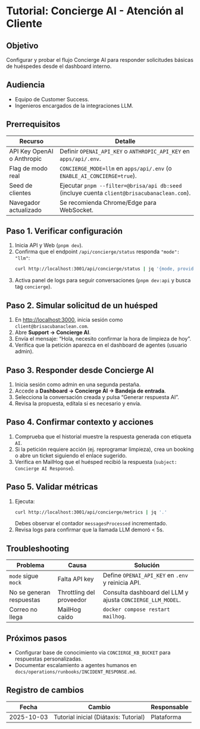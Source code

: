 # Tutorial: Concierge AI - Atención al Cliente

## Objetivo

Configurar y probar el flujo Concierge AI para responder solicitudes básicas de huéspedes desde el dashboard interno.

## Audiencia

- Equipo de Customer Success.
- Ingenieros encargados de la integraciones LLM.

## Prerrequisitos

| Recurso                    | Detalle                                                                                     |
| -------------------------- | ------------------------------------------------------------------------------------------- |
| API Key OpenAI o Anthropic | Definir `OPENAI_API_KEY` o `ANTHROPIC_API_KEY` en `apps/api/.env`.                          |
| Flag de modo real          | `CONCIERGE_MODE=llm` en `apps/api/.env` (o `ENABLE_AI_CONCIERGE=true`).                     |
| Seed de clientes           | Ejecutar `pnpm --filter=@brisa/api db:seed` (incluye cuenta `client@brisacubanaclean.com`). |
| Navegador actualizado      | Se recomienda Chrome/Edge para WebSocket.                                                   |

## Paso 1. Verificar configuración

1. Inicia API y Web (`pnpm dev`).
2. Confirma que el endpoint `/api/concierge/status` responda `"mode": "llm"`:
   ```bash
   curl http://localhost:3001/api/concierge/status | jq '{mode, provider}'
   ```
3. Activa panel de logs para seguir conversaciones (`pnpm dev:api` y busca tag `concierge`).

## Paso 2. Simular solicitud de un huésped

1. En <http://localhost:3000>, inicia sesión como `client@brisacubanaclean.com`.
2. Abre **Support → Concierge AI**.
3. Envía el mensaje: “Hola, necesito confirmar la hora de limpieza de hoy”.
4. Verifica que la petición aparezca en el dashboard de agentes (usuario admin).

## Paso 3. Responder desde Concierge AI

1. Inicia sesión como admin en una segunda pestaña.
2. Accede a **Dashboard → Concierge AI → Bandeja de entrada**.
3. Selecciona la conversación creada y pulsa “Generar respuesta AI”.
4. Revisa la propuesta, edítala si es necesario y envía.

## Paso 4. Confirmar contexto y acciones

1. Comprueba que el historial muestre la respuesta generada con etiqueta `AI`.
2. Si la petición requiere acción (ej. reprogramar limpieza), crea un booking o abre un ticket siguiendo el enlace sugerido.
3. Verifica en MailHog que el huésped recibió la respuesta (`subject: Concierge AI Response`).

## Paso 5. Validar métricas

1. Ejecuta:
   ```bash
   curl http://localhost:3001/api/concierge/metrics | jq '.'
   ```
   Debes observar el contador `messagesProcessed` incrementado.
2. Revisa logs para confirmar que la llamada LLM demoró < 5s.

## Troubleshooting

| Problema                 | Causa                    | Solución                                                   |
| ------------------------ | ------------------------ | ---------------------------------------------------------- |
| `mode` sigue `mock`      | Falta API key            | Define `OPENAI_API_KEY` en `.env` y reinicia API.          |
| No se generan respuestas | Throttling del proveedor | Consulta dashboard del LLM y ajusta `CONCIERGE_LLM_MODEL`. |
| Correo no llega          | MailHog caído            | `docker compose restart mailhog`.                          |

## Próximos pasos

- Configurar base de conocimiento via `CONCIERGE_KB_BUCKET` para respuestas personalizadas.
- Documentar escalamiento a agentes humanos en `docs/operations/runbooks/INCIDENT_RESPONSE.md`.

## Registro de cambios

| Fecha      | Cambio                                | Responsable |
| ---------- | ------------------------------------- | ----------- |
| 2025-10-03 | Tutorial inicial (Diátaxis: Tutorial) | Plataforma  |
